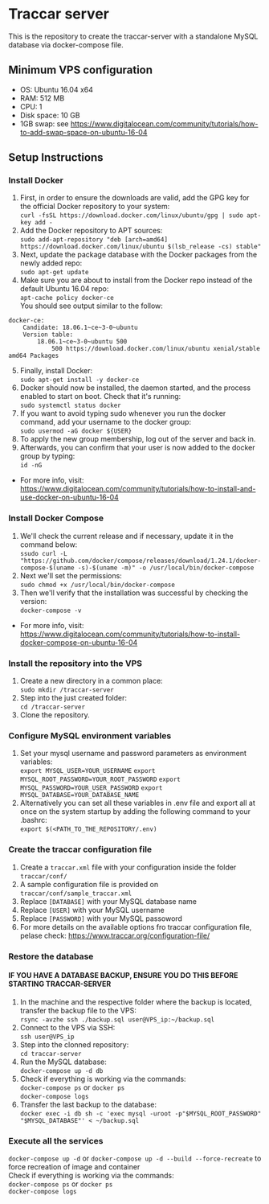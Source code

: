 # Traccar server
This is the repository to create the traccar-server with a standalone MySQL database via docker-compose file.
## Minimum VPS configuration
- OS: Ubuntu 16.04 x64
- RAM: 512 MB
- CPU: 1
- Disk space: 10 GB
- 1GB swap: see https://www.digitalocean.com/community/tutorials/how-to-add-swap-space-on-ubuntu-16-04
## Setup Instructions
### Install Docker
1. First, in order to ensure the downloads are valid, add the GPG key for the official Docker repository to your system:  
`curl -fsSL https://download.docker.com/linux/ubuntu/gpg | sudo apt-key add -`
2. Add the Docker repository to APT sources:  
`sudo add-apt-repository "deb [arch=amd64] https://download.docker.com/linux/ubuntu $(lsb_release -cs) stable"`
3. Next, update the package database with the Docker packages from the newly added repo:  
`sudo apt-get update`
4. Make sure you are about to install from the Docker repo instead of the default Ubuntu 16.04 repo:  
`apt-cache policy docker-ce`  
 You should see output similar to the follow:  
```
docker-ce:
    Candidate: 18.06.1~ce~3-0~ubuntu
    Version table:
        18.06.1~ce~3-0~ubuntu 500
            500 https://download.docker.com/linux/ubuntu xenial/stable amd64 Packages
```
5. Finally, install Docker:  
`sudo apt-get install -y docker-ce`
6. Docker should now be installed, the daemon started, and the process enabled to start on boot. Check that it's running:  
`sudo systemctl status docker`
7. If you want to avoid typing sudo whenever you run the docker command, add your username to the docker group:  
`sudo usermod -aG docker ${USER}`
8. To apply the new group membership, log out of the server and back in.
9. Afterwards, you can confirm that your user is now added to the docker group by typing:  
`id -nG`  

- For more info, visit: https://www.digitalocean.com/community/tutorials/how-to-install-and-use-docker-on-ubuntu-16-04
### Install Docker Compose
1. We'll check the current release and if necessary, update it in the command below:  
`ssudo curl -L "https://github.com/docker/compose/releases/download/1.24.1/docker-compose-$(uname -s)-$(uname -m)" -o /usr/local/bin/docker-compose`
2. Next we'll set the permissions:  
`sudo chmod +x /usr/local/bin/docker-compose`
3. Then we'll verify that the installation was successful by checking the version:  
`docker-compose -v`

- For more info, visit: https://www.digitalocean.com/community/tutorials/how-to-install-docker-compose-on-ubuntu-16-04
### Install the repository into the VPS
1. Create a new directory in a common place:  
`sudo mkdir /traccar-server`
1. Step into the just created folder:  
`cd /traccar-server`
1. Clone the repository.

### Configure MySQL environment variables
1. Set your mysql username and password parameters as environment variables:  
`export MYSQL_USER=YOUR_USERNAME` `export MYSQL_ROOT_PASSWORD=YOUR_ROOT_PASSWORD` `export MYSQL_PASSWORD=YOUR_USER_PASSWORD` `export MYSQL_DATABASE=YOUR_DATABASE_NAME`
2. Alternatively you can set all these variables in .env file and export all at once on the system startup by adding the following command to your .bashrc:  
`export $(<PATH_TO_THE_REPOSITORY/.env)`

### Create the traccar configuration file
1. Create a `traccar.xml` file with your configuration inside the folder `traccar/conf/`
1. A sample configuration file is provided on `traccar/conf/sample_traccar.xml`
1. Replace `[DATABASE]` with your MySQL database name
1. Replace `[USER]` with your MySQL username
1. Replace `[PASSWORD]` with your MySQL passoword
1. For more details on the available options fro traccar configuration file, pelase check: https://www.traccar.org/configuration-file/

### Restore the database
#### IF YOU HAVE A DATABASE BACKUP, ENSURE YOU DO THIS BEFORE STARTING TRACCAR-SERVER
1. In the machine and the respective folder where the backup is located, transfer the backup file to the VPS:  
`rsync -avzhe ssh ./backup.sql user@VPS_ip:~/backup.sql`
2. Connect to the VPS via SSH:  
`ssh user@VPS_ip`
2. Step into the clonned repository:  
`cd traccar-server`
2. Run the MySQL database:  
`docker-compose up -d db`
2. Check if everything is working via the commands:  
`docker-compose ps` or `docker ps`  
`docker-compose logs`
3. Transfer the last backup to the database:  
`docker exec -i db sh -c 'exec mysql -uroot -p"$MYSQL_ROOT_PASSWORD" "$MYSQL_DATABASE"' < ~/backup.sql`

### Execute all the services
`docker-compose up -d` or `docker-compose up -d --build --force-recreate` to force recreation of image and container  
Check if everything is working via the commands:  
`docker-compose ps` or `docker ps`  
`docker-compose logs`


